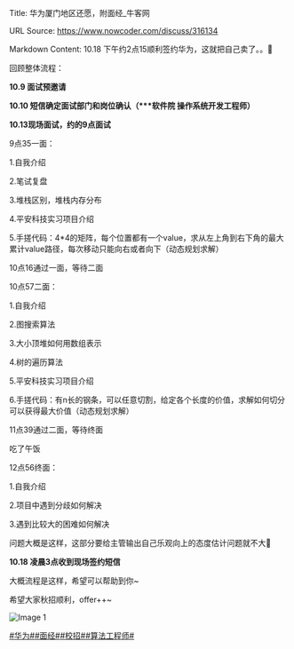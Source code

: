 Title: 华为厦门地区还愿，附面经_牛客网

URL Source: https://www.nowcoder.com/discuss/316134

Markdown Content:
10.18 下午约2点15顺利签约华为，这就把自己卖了。。🤣

回顾整体流程：

**10.9 面试预邀请**

**10.10 短信确定面试部门和岗位确认（\*\*\*软件院 操作系统开发工程师）**

**10.13现场面试，约的9点面试**

9点35一面：

1.自我介绍

2.笔试复盘

3.堆栈区别，堆栈内存分布

4.平安科技实习项目介绍

5.手搓代码：4\*4的矩阵，每个位置都有一个value，求从左上角到右下角的最大累计value路径，每次移动只能向右或者向下（动态规划求解）

10点16通过一面，等待二面

10点57二面：

1.自我介绍

2.图搜索算法

3.大小顶堆如何用数组表示

4.树的遍历算法

5.平安科技实习项目介绍

6.手搓代码：有n长的钢条，可以任意切割，给定各个长度的价值，求解如何切分可以获得最大价值（动态规划求解）

11点39通过二面，等待终面

吃了午饭

12点56终面：

1.自我介绍

2.项目中遇到分歧如何解决

3.遇到比较大的困难如何解决

问题大概是这样，这部分要给主管输出自己乐观向上的态度估计问题就不大🤣

**10.18 凌晨3点收到现场签约短信**

大概流程是这样，希望可以帮助到你~

希望大家秋招顺利，offer++~

![Image 1](https://uploadfiles.nowcoder.com/images/20191018/63_1571398958756_9EB9CD58B9EA5E04C890326B5C1F471F)

[#华为#](https://www.nowcoder.com/enterprise/239/discussion)[#面经#](https://www.nowcoder.com/creation/subject/928d551be73f40db82c0ed83286c8783)[#校招#](https://www.nowcoder.com/creation/subject/d09b966a380b45ddaba9dc5a6bd5ee19)[#算法工程师#](https://www.nowcoder.com/creation/subject/146d543971d045ba84b4b8a4dd573fff)
